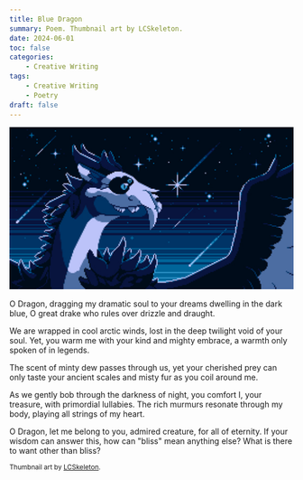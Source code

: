 ```yaml
---
title: Blue Dragon
summary: Poem. Thumbnail art by LCSkeleton.
date: 2024-06-01
toc: false
categories:
    - Creative Writing
tags:
    - Creative Writing
    - Poetry
draft: false
---
```

![Art of a dragon by LCSkeleton](lcskeleton.jpg)

O Dragon, dragging my dramatic soul to your dreams dwelling in the dark blue, O great drake who rules over drizzle and draught.

We are wrapped in cool arctic winds, lost in the deep twilight void of your soul. Yet, you warm me with your kind and mighty embrace, a warmth only spoken of in legends.

The scent of minty dew passes through us, yet your cherished prey can only taste your ancient scales and misty fur as you coil around me.

As we gently bob through the darkness of night, you comfort I, your treasure, with primordial lullabies. The rich murmurs resonate through my body, playing all strings of my heart.

O Dragon, let me belong to you, admired creature, for all of eternity. If your wisdom can answer this, how can "bliss" mean anything else? What is there to want other than bliss?

<sup>Thumbnail art by [LCSkeleton](https://www.furaffinity.net/user/lcskeleton/).</sup>
